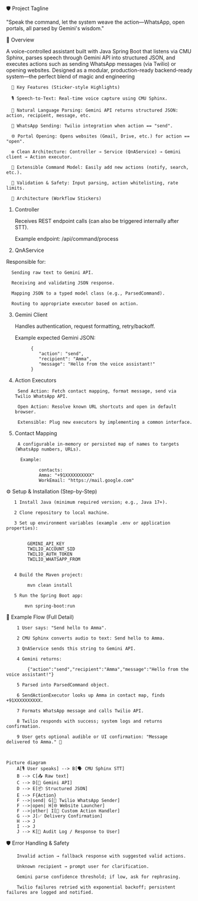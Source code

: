 🛡️ Project Tagline


"Speak the command, let the system weave the action—WhatsApp, open portals, all parsed by Gemini's wisdom."



🧭 Overview


A voice-controlled assistant built with Java Spring Boot that listens via CMU Sphinx, parses speech through Gemini API into structured JSON, and executes actions such as sending WhatsApp messages (via Twilio) or opening websites. Designed as a modular, production-ready backend-ready system—the perfect blend of magic and engineering


      🔮 Key Features (Sticker-style Highlights)

      🎙️ Speech-to-Text: Real-time voice capture using CMU Sphinx.

      🧠 Natural Language Parsing: Gemini API returns structured JSON: action, recipient, message, etc.

      📩 WhatsApp Sending: Twilio integration when action == "send".

      🌐 Portal Opening: Opens websites (Gmail, Drive, etc.) for action == "open".

      ⚙️ Clean Architecture: Controller → Service (QnAService) → Gemini client → Action executor.

      🔁 Extensible Command Model: Easily add new actions (notify, search, etc.).

      🔐 Validation & Safety: Input parsing, action whitelisting, rate limits.

      🧰 Architecture (Workflow Stickers)



1. Controller

      Receives REST endpoint calls (can also be triggered internally after STT).
   
      Example endpoint: /api/command/process

   
2.  QnAService
   
Responsible for:
   
      Sending raw text to Gemini API.
      
      Receiving and validating JSON response.
      
      Mapping JSON to a typed model class (e.g., ParsedCommand).
      
      Routing to appropriate executor based on action.

   
3. Gemini Client

      Handles authentication, request formatting, retry/backoff.

      Example expected Gemini JSON:

             {
                "action": "send",
                "recipient": "Amma",
                "message": "Hello from the voice assistant!"
             }

   
4. Action Executors

        Send Action: Fetch contact mapping, format message, send via Twilio WhatsApp API.

        Open Action: Resolve known URL shortcuts and open in default browser.

        Extensible: Plug new executors by implementing a common interface.


5. Contact Mapping

        A configurable in-memory or persisted map of names to targets (WhatsApp numbers, URLs).

         Example:

                contacts:
                Amma: "+91XXXXXXXXXX"
                WorkEmail: "https://mail.google.com"


⚙️ Setup & Installation (Step-by-Step)

       1 Install Java (minimum required version; e.g., Java 17+).
       
       2 Clone repository to local machine.
       
       3 Set up environment variables (example .env or application properties):


            GEMINI_API_KEY
            TWILIO_ACCOUNT_SID
            TWILIO_AUTH_TOKEN
            TWILIO_WHATSAPP_FROM


       4 Build the Maven project:
       
            mvn clean install
            
       5 Run the Spring Boot app:
       
           mvn spring-boot:run


  🧪 Example Flow (Full Detail)
       
        1 User says: "Send hello to Amma".
        
        2 CMU Sphinx converts audio to text: Send hello to Amma.
        
        3 QnAService sends this string to Gemini API.
        
        4 Gemini returns:
        
            {"action":"send","recipient":"Amma","message":"Hello from the voice assistant!"}
        
        5 Parsed into ParsedCommand object.
        
        6 SendActionExecutor looks up Amma in contact map, finds +91XXXXXXXXXX.
        
        7 Formats WhatsApp message and calls Twilio API.
        
        8 Twilio responds with success; system logs and returns confirmation.
        
        9 User gets optional audible or UI confirmation: "Message delivered to Amma." 🎉



    Picture diagram
        A[🎙 User speaks] --> B[🗣️ CMU Sphinx STT]
        B --> C[📤 Raw text]
        C --> D[🤖 Gemini API]
        D --> E[📦 Structured JSON]
        E --> F{Action}
        F -->|send| G[📩 Twilio WhatsApp Sender]
        F -->|open| H[🌐 Website Launcher]
        F -->|other| I[🔧 Custom Action Handler]
        G --> J[✅ Delivery Confirmation]
        H --> J
        I --> J
        J --> K[📝 Audit Log / Response to User]

🛡 Error Handling & Safety
    
        Invalid action → fallback response with suggested valid actions.
        
        Unknown recipient → prompt user for clarification.
        
        Gemini parse confidence threshold; if low, ask for rephrasing.
        
        Twilio failures retried with exponential backoff; persistent failures are logged and notified.

